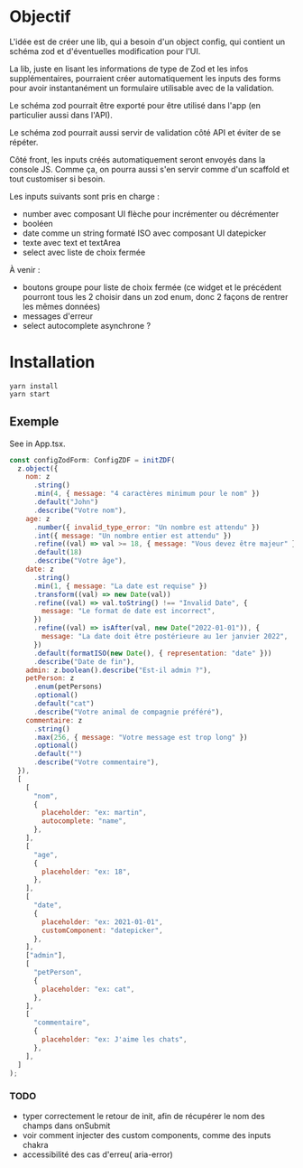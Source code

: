 # Objectif

L'idée est de créer une lib, qui a besoin d'un object config,
qui contient un schéma zod et d'éventuelles modification pour l'UI.

La lib, juste en lisant les informations de type de Zod et les infos supplémentaires,
pourraient créer automatiquement les inputs des forms pour avoir instantanément un
formulaire utilisable avec de la validation.

Le schéma zod pourrait être exporté pour être utilisé dans l'app (en particulier aussi dans l'API).

Le schéma zod pourrait aussi servir de validation côté API et éviter de se répéter.

Côté front, les inputs créés automatiquement seront envoyés dans la console JS. Comme ça, on pourra aussi s'en servir comme d'un scaffold et tout customiser si besoin.

Les inputs suivants sont pris en charge :

- number avec composant UI flèche pour incrémenter ou décrémenter
- booléen
- date comme un string formaté ISO avec composant UI datepicker
- texte avec text et textArea
- select avec liste de choix fermée

À venir :

- boutons groupe pour liste de choix fermée (ce widget et le précédent pourront tous les 2 choisir dans un zod enum, donc 2 façons de rentrer les mêmes données)
- messages d'erreur
- select autocomplete asynchrone ?

# Installation

```
yarn install
yarn start
```

## Exemple

See in App.tsx.

```jsx
const configZodForm: ConfigZDF = initZDF(
  z.object({
    nom: z
      .string()
      .min(4, { message: "4 caractères minimum pour le nom" })
      .default("John")
      .describe("Votre nom"),
    age: z
      .number({ invalid_type_error: "Un nombre est attendu" })
      .int({ message: "Un nombre entier est attendu" })
      .refine((val) => val >= 18, { message: "Vous devez être majeur" })
      .default(18)
      .describe("Votre âge"),
    date: z
      .string()
      .min(1, { message: "La date est requise" })
      .transform((val) => new Date(val))
      .refine((val) => val.toString() !== "Invalid Date", {
        message: "Le format de date est incorrect",
      })
      .refine((val) => isAfter(val, new Date("2022-01-01")), {
        message: "La date doit être postérieure au 1er janvier 2022",
      })
      .default(formatISO(new Date(), { representation: "date" }))
      .describe("Date de fin"),
    admin: z.boolean().describe("Est-il admin ?"),
    petPerson: z
      .enum(petPersons)
      .optional()
      .default("cat")
      .describe("Votre animal de compagnie préféré"),
    commentaire: z
      .string()
      .max(256, { message: "Votre message est trop long" })
      .optional()
      .default("")
      .describe("Votre commentaire"),
  }),
  [
    [
      "nom",
      {
        placeholder: "ex: martin",
        autocomplete: "name",
      },
    ],
    [
      "age",
      {
        placeholder: "ex: 18",
      },
    ],
    [
      "date",
      {
        placeholder: "ex: 2021-01-01",
        customComponent: "datepicker",
      },
    ],
    ["admin"],
    [
      "petPerson",
      {
        placeholder: "ex: cat",
      },
    ],
    [
      "commentaire",
      {
        placeholder: "ex: J'aime les chats",
      },
    ],
  ]
);
```

### TODO

- typer correctement le retour de init, afin de récupérer le nom des champs dans onSubmit
- voir comment injecter des custom components, comme des inputs chakra
- accessibilité des cas d'erreu( aria-error)
